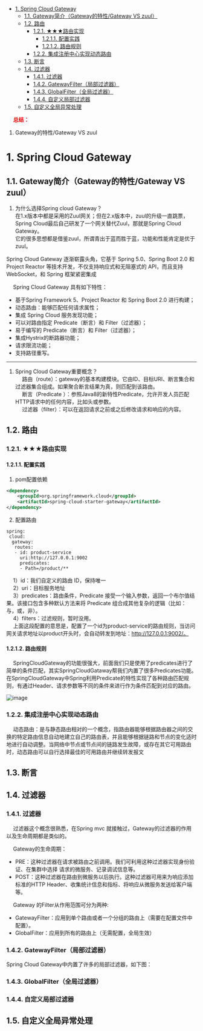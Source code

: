 
<!-- TOC -->

- [1. Spring Cloud Gateway](#1-spring-cloud-gateway)
    - [1.1. Gateway简介（Gateway的特性/Gateway VS zuul）](#11-gateway简介gateway的特性gateway-vs-zuul)
    - [1.2. 路由](#12-路由)
        - [1.2.1. ★★★路由实现](#121-★★★路由实现)
            - [1.2.1.1. 配置实践](#1211-配置实践)
            - [1.2.1.2. 路由规则](#1212-路由规则)
        - [1.2.2. 集成注册中心实现动态路由](#122-集成注册中心实现动态路由)
    - [1.3. 断言](#13-断言)
    - [1.4. 过滤器](#14-过滤器)
        - [1.4.1. 过滤器](#141-过滤器)
        - [1.4.2. GatewayFilter（局部过滤器）](#142-gatewayfilter局部过滤器)
        - [1.4.3. GlobalFilter（全局过滤器）](#143-globalfilter全局过滤器)
        - [1.4.4. 自定义局部过滤器](#144-自定义局部过滤器)
    - [1.5. 自定义全局异常处理](#15-自定义全局异常处理)

<!-- /TOC -->

&emsp; **<font color = "red">总结：</font>**  
1. Gateway的特性/Gateway VS zuul  



# 1. Spring Cloud Gateway
<!-- 
*** Spring Cloud Gateway夺命连环10问？
https://mp.weixin.qq.com/s/YdMQTVH8vqKnWXyRXxTmag
网关Spring Cloud Gateway科普 
https://mp.weixin.qq.com/s/NIc6bredbMF2jpabagv2lg


https://baijiahao.baidu.com/s?id=1698546896997623218&wfr=spider&for=pc
-->


## 1.1. Gateway简介（Gateway的特性/Gateway VS zuul）  

1. 为什么选择Spring cloud Gateway？  
在1.x版本中都是采用的Zuul网关；但在2.x版本中，zuul的升级一直跳票，Spring Cloud最后自己研发了一个网关替代Zuul，那就是Spring Cloud Gateway。  
它的很多思想都是借鉴zuul，所谓青出于蓝而胜于蓝，功能和性能肯定是优于zuul。  

Spring Cloud Gateway 逐渐崭露头角，它基于 Spring 5.0、Spring Boot 2.0 和 Project Reactor 等技术开发，不仅支持响应式和无阻塞式的 API，而且支持 WebSocket，和 Spring 框架紧密集成  


&emsp; Spring Cloud Gateway 具有如下特性：

* 基于Spring Framework 5、Project Reactor 和 Spring Boot 2.0 进行构建；
* 动态路由：能够匹配任何请求属性；  
* 集成 Spring Cloud 服务发现功能；
* 可以对路由指定 Predicate（断言）和 Filter（过滤器）；
* 易于编写的 Predicate（断言）和 Filter（过滤器）；
* 集成Hystrix的断路器功能；
* 请求限流功能；
* 支持路径重写。  



------------
1. Spring Cloud Gateway重要概念？  
&emsp; 路由（route）：gateway的基本构建模块。它由ID、目标URI、断言集合和过滤器集合组成。如果聚合断言结果为真，则匹配到该路由。  
&emsp; 断言（Predicate ）：参照Java8的新特性Predicate，允许开发人员匹配HTTP请求中的任何内容，比如头或参数。  
&emsp; 过滤器（filter）：可以在返回请求之前或之后修改请求和响应的内容。  


## 1.2. 路由  

### 1.2.1. ★★★路由实现  
#### 1.2.1.1. 配置实践  
1. pom配置依赖
```xml
<dependency>
    <groupId>org.springframework.cloud</groupId>
    <artifactId>spring-cloud-starter-gateway</artifactId>
</dependency>
```

2. 配置路由  
```text
spring:
 cloud:
  gateway:
   routes:
   - id: product-service
     uri:http://127.0.0.1:9002
     predicates:
     - Path=/product/**
```

&emsp; 1）id：我们自定义的路由 ID，保持唯一  
&emsp; 2）uri：目标服务地址  
&emsp; 3）predicates：路由条件，Predicate 接受一个输入参数，返回一个布尔值结果。该接口包含多种默认方法来将 Predicate 组合成其他复杂的逻辑（比如：与，或，非）。  
&emsp; 4）filters：过滤规则，暂时没用。  
&emsp; 上面这段配置的意思是，配置了一个id为product-service的路由规则，当访问网关请求地址以product开头时，会自动转发到地址：http://127.0.0.1:9002/。  


#### 1.2.1.2. 路由规则  
&emsp; SpringCloudGateway的功能很强大，前面我们只是使用了predicates进行了简单的条件匹配，其实SpringCloudGataway帮我们内置了很多Predicates功能。在SpringCloudGateway中Spring利用Predicate的特性实现了各种路由匹配规则，有通过Header、请求参数等不同的条件来进行作为条件匹配到对应的路由。  

![image](http://182.92.69.8:8081/img/microService/SpringCloudNetflix/cloud-46.png)  

### 1.2.2. 集成注册中心实现动态路由  
<!-- 
https://baijiahao.baidu.com/s?id=1698546896997623218&wfr=spider&for=pc
https://mp.weixin.qq.com/s/bFEIYPZOhisg8skjMDvdJw
-->
&emsp; 动态路由：是与静态路由相对的一个概念，指路由器能够根据路由器之间的交换的特定路由信息自动地建立自己的路由表，并且能够根据链路和节点的变化适时地进行自动调整。当网络中节点或节点间的链路发生故障，或存在其它可用路由时，动态路由可以自行选择最佳的可用路由并继续转发报文  


## 1.3. 断言  


## 1.4. 过滤器
### 1.4.1. 过滤器  
&emsp; 过滤器这个概念很熟悉，在Spring mvc 就接触过，Gateway的过滤器的作用以及生命周期都是类似的。  

&emsp; Gateway的生命周期：

* PRE：这种过滤器在请求被路由之前调用。我们可利用这种过滤器实现身份验证、在集群中选择 请求的微服务、记录调试信息等。  
* POST：这种过滤器在路由到微服务以后执行。这种过滤器可用来为响应添加标准的HTTP Header、收集统计信息和指标、将响应从微服务发送给客户端等。  

&emsp; Gateway 的Filter从作用范围可分为两种:

* GatewayFilter：应用到单个路由或者一个分组的路由上（需要在配置文件中配置）。  
* GlobalFilter：应用到所有的路由上（无需配置，全局生效）  



### 1.4.2. GatewayFilter（局部过滤器）
Spring Cloud Gateway中内置了许多的局部过滤器，如下图：  


### 1.4.3. GlobalFilter（全局过滤器）  



### 1.4.4. 自定义局部过滤器  
<!-- 
Gateway：自定义过滤器 
https://mp.weixin.qq.com/s/1QQYCM4dTjzbkF9FJjB5qw

-->


## 1.5. 自定义全局异常处理


